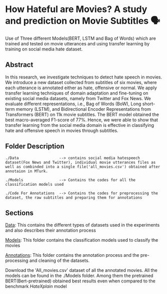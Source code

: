 # How Hateful are Movies? A study and prediction on Movie Subtitles :speaking_head:
Use of Three different Models(BERT, LSTM and Bag of Words) which are trained and tested on movie utterances and using transfer learning by training on social media hate dataset.

## Abstract
In this research, we investigate techniques to detect hate speech in movies. We introduce a new dataset collected from subtitles of six movies, where each utterance is annotated either as hate, offensive or normal. We apply transfer learning techniques of domain adaptation and fine-tuning on existing social media datasets, namely from Twitter and Fox News. We evaluate different representations, i.e., Bag of Words (BoW), Long short-term memory (LSTM), and Bidirectional Encoder Representations from Transformers (BERT) on 11k movie subtitles. The BERT model obtained the best macro-averaged F1-score of 77%. Hence, we were able to show that transfer learning from the social media domain is effective in classifying hate and offensive speech in movies through subtitles.

## Folder Description
```
./Data                  --> contains social media hatespeech dataset(Fox News and Twitter), individual movie utterances files as well as combinded into a single file('all_movies.csv') obtained after annotaion in MTurk.

./Models                --> Contains the codes for all the classification models used

./Code For Annotations  --> Contains the codes for preprocessing the dataset, the raw subtitles and preparing them for annotations	
```

## Sections
[Data](https://github.com/uhh-lt/hatespeech/blob/main/Data/README.md): This contains the different types of datasets used in the experiments and also describes their annotation process

[Models](https://github.com/uhh-lt/hatespeech/blob/main/Models/README.md): This folder contains the classification models used to classify the movies


[Annotations](https://github.com/uhh-lt/hatespeech/blob/main/Code%20For%20Annotations/README.md): This folder contains the annotation process and the pre-processing and cleaning of the datasets.

Download the 'All_movies.csv' dataset of all the annotated movies. All the models can be found in the ./Models folder. Among them the pretrained BERT(Bert-pretrained) obtained best results even when compared to the benchmark *HateXplain* model

